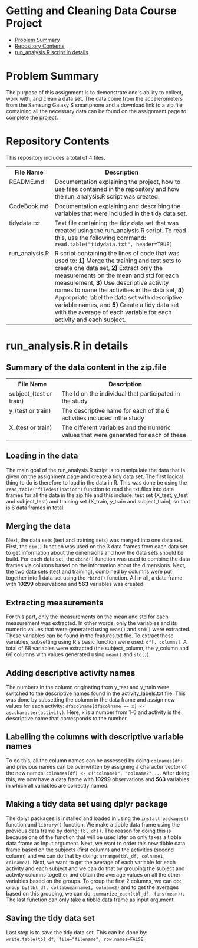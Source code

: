 # Getting and Cleaning Data Course Project
* [Problem Summary](#summary)
* [Repository Contents](#contents)
* [run_analysis.R script in details](#script)

<h1 id=summary>Problem Summary </h1>
The purpose of this assignment is to demonstrate one's ability to collect, work with, and clean a data set.
The data come from the accelerometers from the Samsung Galaxy S smartphone and a download link to a zip.file containing all the necessary data can be found on the assignment page to complete the project. 

<h1 id=contents>Repository Contents</h1>
This repository includes a total of 4 files.

<table>
<tr><th>File Name</th><th>Description</th></tr>
<tr><td valign=top>README.md</td><td>Documentation explaining the project, how to use files contained in the repository and how the run_analysis.R script was created.</td></tr>
<tr><td valign=top>CodeBook.md</td><td>Documentation explaining and describing the variables that were included in the tidy data set.</td></tr>
<tr><td valign=top>tidydata.txt</td><td>Text file containing the tidy data set that was created using the run_analysis.R script. To read this, use the following command: <code>read.table("tidydata.txt", header=TRUE)</code></td></tr>
<tr><td valign=top>run_analysis.R</td><td>R script containing the lines of code that was used to: <b>1)</b> Merge the training and test sets to create one data set, <b>2)</b> Extract only the measurements on the mean and std for each measurement, <b>3)</b> Use descriptive activity names to name the activities in the data set, <b>4)</b> Appropriate label the data set with descriptive variable names, and <b>5)</b> Create a tidy data set with the average of each variable for each activity and each subject.</tr>
</table>

<h1 id=script>run_analysis.R in details</h1>
<h2>Summary of the data content in the zip.file</h2>
<table>
  <tr><th>File Name</th><th>Description</th></tr>
  <tr><td valign=top>subject_(test or train)</td><td>The Id on the individual that participated in the study</td></tr>
  <tr><td valign=top>y_(test or train)</td><td>The descriptive name for each of the 6 activities included inthe study</td></tr>
  <tr><td valign=top>X_(test or train)</td><td>The different variables and the numeric values that were generated for each of these</td></tr>
<table>
<h2>Loading in the data</h2>
The main goal of the run_analysis.R script is to manipulate the data that is given on the assignment page and create a tidy data set. The first logical thing to do is therefore to load in the data in R. This was done be using the <code>read.table("filedestination")</code> function to read the txt.files into data frames for all the data in the zip.file and this include: test set (X_test, y_test and subject_test) and training set (X_train, y_train and subject_train), so that is 6 data frames in total.
<h2>Merging the data</h2>
Next, the data sets (test and training sets) was merged into one data set. First, the <code>dim()</code> function was used on the 3 data frames from each data set to get information about the dimensions and how the data sets should be build. For each data set, the <code>cbind()</code> function was used to combine the data frames via columns based on the information about the dimensions. Next, the two data sets (test and training), combined by columns were put together into 1 data set using the <code>rbind()</code> function. All in all, a data frame with <b>10299</b> observations and <b>563</b> variables was created.
<h2>Extracting measurements</h2>
For this part, only the measurements on the mean and std for each measurement was extracted. In other words, only the variables and its numeric values that were generated using <code>mean()</code> and <code>std()</code> were extracted. These variables can be found in the features.txt file. To extract these variables, subsetting using R's basic function were used: <code>df[, columns]</code>. A total of 68 variables were extracted (the subject_column, the y_column and 66 columns with values generated using <code>mean()</code> and <code>std()</code>).       
<h2>Adding descriptive activity names</h2>
The numbers in the column originating from y_test and y_train were switched to the descriptive names found in the activity_labels.txt file. This was done by subsetting the column in the data frame and assign new values for each activity: <code>df$colname[df$colname == x] <- as.character(activity)</code>. Here, x is a number from 1-6 and activity is the descriptive name that corresponds to the number.
<h2>Labelling the columns with descriptive variable names</h2>
To do this, all the column names can be assessed by doing <code>colnames(df)</code> and previous names can be overwritten by assigning a character vector of the new names: <code>colnames(df) <- c("colname1", "colname2"...</code>. After doing this, we now have a data frame with <b>10299</b> observations and <b>563</b> variables in which all variables are correctly named.
<h2>Making a tidy data set using dplyr package</h2>
The dplyr packages is installed and loaded in using the <code>install.packages()</code> function and <code>library()</code> function.
We make a tibble data frame using the previous data frame by doing: <code>tbl_df()</code>. The reason for doing this is because one of the function that will be used later on only takes a tibble data frame as input argument.
Next, we want to order this new tibble data frame based on the subjects (first column) and the activities (second column) and we can do that by doing: <code>arrange(tbl_df, colname1, colname2)</code>.
Next, we want to get the average of each variable for each activity and each subject and we can do that by grouping the subject and activity columns together and obtain the average values on all the other variables based on the groups. To group the first 2 columns, we can do: <code>group_by(tbl_df, coltabuæarname1, colname2)</code> and to get the averages based on this grouping, we can do: <code>summarize_each(tbl_df, funs(mean))</code>. The last function can only take a tibble data frame as input argument.
<h2>Saving the tidy data set</h2>
Last step is to save the tidy data set. This can be done by: <code>write.table(tbl_df, file="filename", row.names=FALSE</code>. 
  
  
  
  
  









